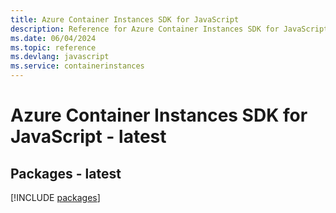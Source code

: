 ```yaml
---
title: Azure Container Instances SDK for JavaScript
description: Reference for Azure Container Instances SDK for JavaScript
ms.date: 06/04/2024
ms.topic: reference
ms.devlang: javascript
ms.service: containerinstances
---
```

# Azure Container Instances SDK for JavaScript - latest
## Packages - latest
[!INCLUDE [packages](container-instances-index.md)]
